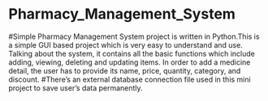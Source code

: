 # Pharmacy_Management_System
#Simple Pharmacy Management System project is written in Python.This is a simple GUI based project which is very easy to understand and use. Talking about the system, it contains all the basic functions which include adding, viewing, deleting and updating items. In order to add a medicine detail, the user has to provide its name, price, quantity, category, and discount.
#There’s an external database connection file used in this mini project to save user’s data permanently.
